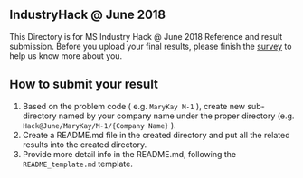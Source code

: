 ## IndustryHack @ June 2018
This Directory is for MS Industry Hack @ June 2018 Reference and result submission. Before you upload your final results, please finish the [survey](https://forms.office.com/Pages/ResponsePage.aspx?id=v4j5cvGGr0GRqy180BHbR5csyDIzYMtMot5Hbyct1YNUM0o1SlVYRlQ1MkRFMVFKOVBTRENJRUE4MS4u) to help us know more about you.

## How to submit your result
1. Based on the problem code ( e.g. `MaryKay M-1` ), create new sub-directory named by your company name under the proper directory (e.g. `Hack@June/MaryKay/M-1/{Company Name}` ).
2. Create a README.md file in the created directory and put all the related results into the created directory.
3. Provide more detail info in the README.md, following the `README_template.md` template.

